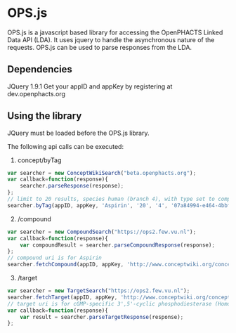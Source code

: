 # OPS.js

OPS.js is a javascript based library for accessing the OpenPHACTS Linked Data API (LDA). It uses jquery to handle the asynchronous nature of the requests. OPS.js can be used to parse responses from the LDA.

## Dependencies
JQuery 1.9.1
Get your appID and appKey by registering at dev.openphacts.org

## Using the library
JQuery must be loaded before the OPS.js library.

The following api calls can be executed:

1. concept/byTag
```javascript
var searcher = new ConceptWikiSearch("beta.openphacts.org");
var callback=function(response){
    searcher.parseResponse(response);
};
// limit to 20 results, species human (branch 4), with type set to compounds (uuid 07a800....) 
searcher.byTag(appID, appKey, 'Aspirin', '20', '4', '07a84994-e464-4bbf-812a-a4b96fa3d197', callback);
```
2. /compound
```javascript
var searcher = new CompoundSearch("https://ops2.few.vu.nl");
var callback=function(response){
    var compoundResult = searcher.parseCompoundResponse(response);
};
// compound uri is for Aspirin
searcher.fetchCompound(appID, appKey, 'http://www.conceptwiki.org/concept/38932552-111f-4a4e-a46a-4ed1d7bdf9d5', callback);
```
3. /target
```javascript
var searcher = new TargetSearch("https://ops2.few.vu.nl");
searcher.fetchTarget(appID, appKey, 'http://www.conceptwiki.org/concept/b932a1ed-b6c3-4291-a98a-e195668eda49', callback);
// target uri is for cGMP-specific 3',5'-cyclic phosphodiesterase (Homo sapiens)
var callback=function(response){
    var result = searcher.parseTargetResponse(response);
};
```
